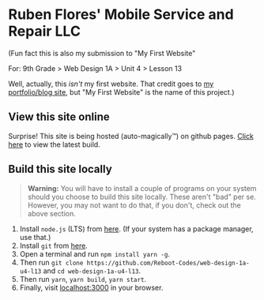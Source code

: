 # Ruben Flores' Mobile Service and Repair LLC

(Fun fact this is also my submission to "My First Website"

For: 9th Grade > Web Design 1A > Unit 4 > Lesson 13

Well, actually, this _isn't_ my first website. That credit goes to [my portfolio/blog site](https://www.reboot-codes.com/), but "My First Website" is the name of this project.)

## View this site online

Surprise! This site is being hosted (auto-magically™) on github pages. [Click here](https://reboot-codes.github.io/web-design-1a-u4-l13) to view the latest build.

## Build this site locally

> **Warning:** You will have to install a couple of programs on your system should you choose to build this site locally. These aren't "bad" per se. However, you may not want to do that, if you don't, check out the above section.

1. Install `node.js` (LTS) from [here](https://nodejs.org/). (If your system has a package manager, use that.)
2. Install `git` from [here](https://git-scm.com/).
3. Open a terminal and run `npm install yarn -g`.
4. Then run `git clone https://github.com/Reboot-Codes/web-design-1a-u4-l13` and `cd web-design-1a-u4-l13`.
5. Then run `yarn`, `yarn build`, `yarn start`.
6. Finally, visit [localhost:3000](http://localhost:3000) in your browser.
